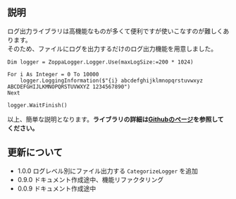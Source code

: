 ## 説明
ログ出力ライブラリは高機能なものが多くて便利ですが使いこなすのが難しくあります。  
そのため、ファイルにログを出力するだけのログ出力機能を用意しました。

``` vb.net
Dim logger = ZoppaLogger.Logger.Use(maxLogSize:=200 * 1024)

For i As Integer = 0 To 10000
    logger.LoggingInformation($"{i} abcdefghijklmnopqrstuvwxyz ABCDEFGHIJLKMNOPQRSTUVWXYZ 1234567890")
Next

logger.WaitFinish()
```

以上、簡単な説明となります。**ライブラリの詳細は[Githubのページ](https://github.com/zoppa-software/ZoppaLogger)を参照してください。**

## 更新について
* 1.0.0 ログレベル別にファイル出力する `CategorizeLogger` を追加
* 0.9.0 ドキュメント作成途中、機能リファクタリング
* 0.0.9 ドキュメント作成途中
